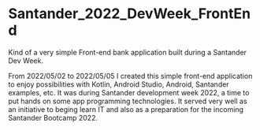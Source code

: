 # Santander_2022_DevWeek_FrontEnd
Kind of a very simple Front-end bank application built during a Santander Dev Week.

From 2022/05/02 to 2022/05/05 I created this simple front-end application to enjoy possibilities with Kotlin, Android Studio, Android, Santander examples, etc. It was during Santander development week 2022, a time to put hands on some app programming technologies. It served very well as an initiative to beging learn IT and also as a preparation for the incoming Santander Bootcamp 2022.
